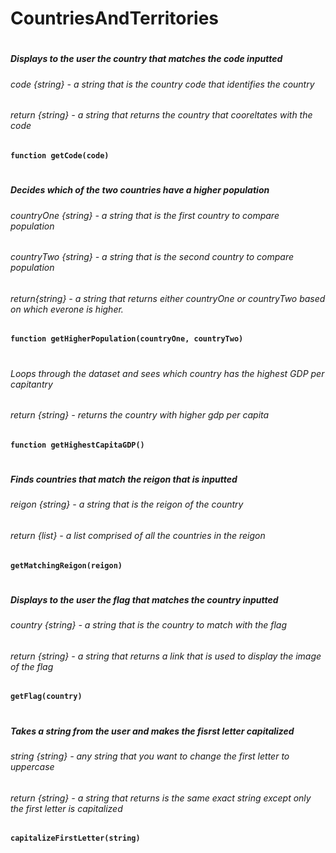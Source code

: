 # CountriesAndTerritories
#
##### Displays to the user the country that matches the code inputted
###### code {string} - a string that is the country code that identifies the country
###### return {string} - a string that returns the country that cooreltates with the code
**`function getCode(code)`**
#
##### Decides which of the two countries have a higher population
###### countryOne {string} - a string that is the first country to compare population
###### countryTwo {string} - a string that is the second country to compare population
###### return{string} - a string that returns either countryOne or countryTwo based on which everone is higher.
**`function getHigherPopulation(countryOne, countryTwo)`**
#
###### Loops through the dataset and sees which country has the highest GDP per capitantry
###### return {string} - returns the country with higher gdp per capita
**`function getHighestCapitaGDP()`**
#
##### Finds countries that match the reigon that is inputted 
###### reigon {string} - a string that is the reigon of the country 
###### return {list} - a list comprised of all the countries in the reigon
**`getMatchingReigon(reigon)`**
#
##### Displays to the user the flag that matches the country inputted
###### country {string} - a string that is the country to match with the flag 
###### return {string} - a string that returns a link that is used to display the image of the flag
**`getFlag(country)`**
#
##### Takes a string from the user and makes the fisrst letter capitalized
###### string {string} - any string that you want to change the first letter to uppercase
###### return {string} - a string that returns is the same exact string except only the first letter is capitalized
**`capitalizeFirstLetter(string)`**



